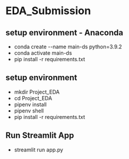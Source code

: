 # EDA_Submission

## setup environment - Anaconda
- conda create --name main-ds python=3.9.2
- conda activate main-ds
- pip install -r requirements.txt

## setup environment
- mkdir Project_EDA
- cd Project_EDA
- pipenv install
- pipenv shell
- pip install -r requirements.txt

## Run Streamlit App
- streamlit run app.py

